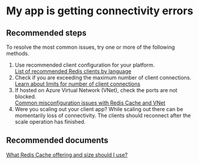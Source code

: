 <properties
	pageTitle="My app is getting connectivity errors"
	description="My app is getting connectivity errors"
	service="microsoft.cache"
	resource="redis"
	authors="kasparks"
	displayOrder="2"
	selfHelpType="resource"
	supportTopicIds=""
	resourceTags=""
	productPesIds=""
	cloudEnvironments="public"
/>

# My app is getting connectivity errors

## **Recommended steps**
To resolve the most common issues, try one or more of the following methods.

1. Use recommended client configuration for your platform.<br>
[List of recommended Redis clients by language](http://redis.io/clients)
2. Check if you are exceeding the maximum number of client connections.<br>
[Learn about limits for number of client connections](http://aka.ms/redistroubleshoortfaq)
3. If hosted on Azure Virtual Network (VNet), check the ports are not blocked.<br>
[Common misconfiguration issues with Redis Cache and VNet](http://aka.ms/redistroubleshootvnet)
4. Were you scaling out your client app? While scaling out there can be momentarily loss of connectivity. The clients should reconnect after the scale operation has finished.

## **Recommended documents**
[What Redis Cache offering and size should I use?](http://aka.ms/redistroubleshootoffering)
